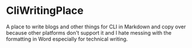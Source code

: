 # CliWritingPlace
A place to write blogs and other things for CLI in Markdown and copy over because other platforms don't support it and I hate messing with the formatting in Word especially for technical writing.
